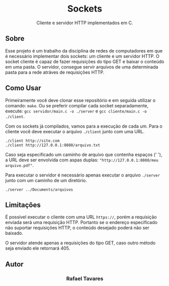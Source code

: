 <h1 align="center">Sockets</h1>
<p align="center">Cliente e servidor HTTP implementados em C.</p>

Sobre
-----
Esse projeto é um trabalho da disciplina de redes de computadores em que é necessário implementar dois sockets: um cliente e um servidor HTTP.
O socket cliente é capaz de fazer requisições do tipo GET e baixar o conteúdo em uma pasta.
O servidor, consegue servir arquivos de uma determinada pasta para a rede atráves de requisições HTTP.

Como Usar
---------
Primeiramente você deve clonar esse repositório e em seguida utilizar o comando: `make`. Ou se preferir compilar cada socket separadamente, execute: 
`gcc servidor/main.c -o ./server` e `gcc cliente/main.c -o ./client`.

Com os sockets já compilados, vamos para a execução de cada um. Para o cliente você deve executar o arquivo `./client` junto com uma URL.
```
./client http://site.com
./client http://127.0.0.1:8080/arquivo.txt
```
Caso seja especificado um caminho de arquivo que contenha espaços (' '), a URL deve ser envolvida com aspas duplas: `"http://127.0.0.1:8080/meu arquivo.pdf"`.

Para executar o servidor é necessário apenas executar o arquivo `./server` junto com um caminho de um diretório.
```
./server ../Documents/arquivos
```

Limitações
----------
É possível executar o cliente com uma URL `https://`, porém a requisição enviada será uma requisição HTTP. Portanto se o endereço especificado não suportar requisições HTTP,
o conteúdo desejado poderá não ser baixado.

O servidor atende apenas a requisições do tipo GET, caso outro método seja enviado ele retornará 405.

Autor
------
<h3 align="center">Rafael Tavares</h3>
